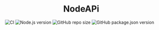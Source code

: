 <h1 align="center">NodeAPi</h1>

![CI](https://github.com/FranciscoGuilherme/NodeApi/workflows/CI/badge.svg?branch=master&event=push) ![Node.js version](https://img.shields.io/static/v1?label=NodeJs&message=v14.4.0&color=green&style=flat&logo=Node.js) ![GitHub repo size](https://img.shields.io/github/repo-size/FranciscoGuilherme/NodeApi) ![GitHub package.json version](https://img.shields.io/github/package-json/v/FranciscoGuilherme/NodeApi)
